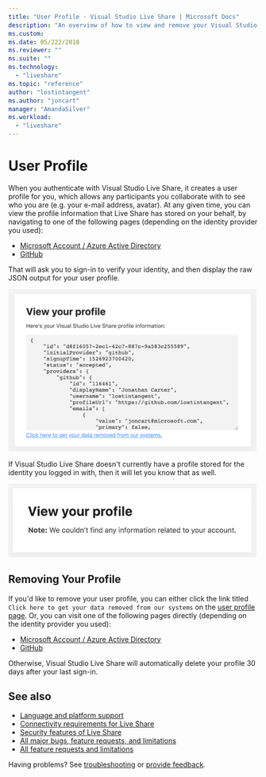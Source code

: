 ```yaml
---
title: "User Profile - Visual Studio Live Share | Microsoft Docs"
description: "An overview of how to view and remove your Visual Studio Live Share user profile."
ms.custom:
ms.date: 05/222/2018
ms.reviewer: ""
ms.suite: ""
ms.technology: 
  - "liveshare"
ms.topic: "reference"
author: "lostintangent"
ms.author: "joncart"
manager: "AmandaSilver"
ms.workload: 
  - "liveshare"
---
```


<!--
Copyright © Microsoft Corporation
All rights reserved.
Creative Commons Attribution 4.0 License (International): https://creativecommons.org/licenses/by/4.0/legalcode
-->

# User Profile

When you authenticate with Visual Studio Live Share, it creates a user profile for you, which allows any participants you collaborate with to see who you are (e.g. your e-mail address, avatar). At any given time, you can view the profile information that Live Share has stored on your behalf, by navigating to one of the following pages (depending on the identity provider you used):

* [Microsoft Account / Azure Active Directory](https://insiders.liveshare.vsengsaas.visualstudio.com/auth/identity/microsoft/viewprofile)
* [GitHub](https://insiders.liveshare.vsengsaas.visualstudio.com/auth/identity/github/viewprofile)

That will ask you to sign-in to verify your identity, and then display the raw JSON output for your user profile.

<img width="500px" src="media/user-profile.png" />

If Visual Studio Live Share doesn't currently have a profile stored for the identity you logged in with, then it will let you know that as well.

<img width="500px" src="media/no-profile.png" />

## Removing Your Profile

If you'd like to remove your user profile, you can either click the link titled `Click here to get your data removed from our systems` on the [user profile page](#user-profile). Or, you can visit one of the following pages directly (depending on the identity provider you used):

* [Microsoft Account / Azure Active Directory](https://insiders.liveshare.vsengsaas.visualstudio.com/auth/identity/microsoft/deleteme)
* [GitHub](https://insiders.liveshare.vsengsaas.visualstudio.com/auth/identity/github/deleteme)

Otherwise, Visual Studio Live Share will automatically delete your profile 30 days after your last sign-in.

## See also

- [Language and platform support](platform-support.md)
- [Connectivity requirements for Live Share](connectivity.md)
- [Security features of Live Share](security.md)
- [All major bugs, feature requests, and limitations](https://aka.ms/vsls-issues)
- [All feature requests and limitations](https://aka.ms/vsls-feature-requests)

Having problems? See [troubleshooting](../troubleshooting.md) or [provide feedback](../support.md).